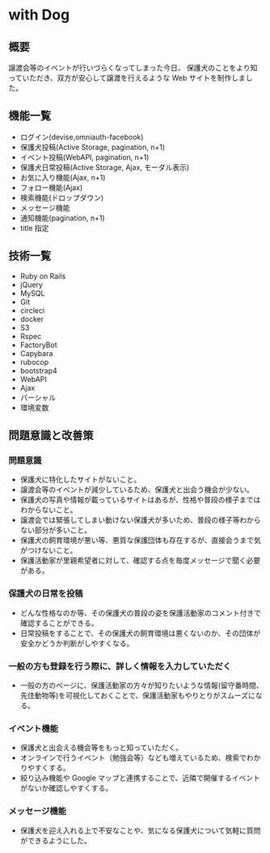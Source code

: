 # with Dog

## 概要

譲渡会等のイベントが行いづらくなってしまった今日、
保護犬のことをより知っていただき、双方が安心して譲渡を行えるような Web サイトを制作しました。

## 機能一覧

- ログイン(devise,omniauth-facebook)
- 保護犬投稿(Active Storage, pagination, n+1)
- イベント投稿(WebAPI, pagination, n+1)
- 保護犬日常投稿(Active Storage, Ajax, モーダル表示)
- お気に入り機能(Ajax, n+1)
- フォロー機能(Ajax)
- 検索機能(ドロップダウン)
- メッセージ機能
- 通知機能(pagination, n+1)
- title 指定

## 技術一覧

- Ruby on Rails
- jQuery
- MySQL
- Git
- circleci
- docker
- S3
- Rspec
- FactoryBot
- Capybara
- rubocop
- bootstrap4
- WebAPI
- Ajax
- パーシャル
- 環境変数

## 問題意識と改善策

### 問題意識

- 保護犬に特化したサイトがないこと。
- 譲渡会等のイベントが減少しているため、保護犬と出会う機会が少ない。
- 保護犬の写真や情報が載っているサイトはあるが、性格や普段の様子まではわからないこと。
- 譲渡会では緊張してしまい動けない保護犬が多いため、普段の様子等わからない部分が多いこと。
- 保護犬の飼育環境が悪い等、悪質な保護団体も存在するが、直接会うまで気がつけないこと。
- 保護活動家が里親希望者に対して、確認する点を毎度メッセージで聞く必要がある。

### 保護犬の日常を投稿

- どんな性格なのか等、その保護犬の普段の姿を保護活動家のコメント付きで確認することができる。
- 日常投稿をすることで、その保護犬の飼育環境は悪くないのか、その団体が安全かどうか判断がしやすくなる。

### 一般の方も登録を行う際に、詳しく情報を入力していただく

- 一般の方のページに、保護活動家の方々が知りたいような情報(留守番時間、先住動物等)を可視化しておくことで、保護活動家もやりとりがスムーズになる。

### イベント機能

- 保護犬と出会える機会等をもっと知っていただく。
- オンラインで行うイベント（勉強会等）なども増えているため、検索でわかりやすくする。
- 絞り込み機能や Google マップと連携することで、近隣で開催するイベントがないか確認しやすくする。

### メッセージ機能

- 保護犬を迎え入れる上で不安なことや、気になる保護犬について気軽に質問ができるようにした。

